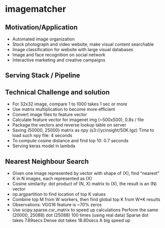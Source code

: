 # imagematcher

## Motivation/Application

- Automated image organization
- Stock photograph and video website, make visual content searchable
- Image classification for website with large visual databases
- Image and face recognition on social network 
- Interactive marketing and creative campaigns

## Serving Stack / Pipeline






## Technical Challenge and solution

- For 32x32 image, compare 1 to 1000 takes 1 sec or more
- Use matrix multiplication to become more efficient
- Convert image files to feature vector
- Calculate feature vector for imagenet img (~500x500), 0.8s / file
- Package the vectors and reverse lookup table on server
- Saving (50000, 25000) matrix as npy (s3://ycinsight/50K.tgz)
  Time to load such npy file: 4 seconds
- To compute cosine distance and find top 10:  0.7 seconds
- Serving keras model in lambda

## Nearest Neighbour Search

- Given one image represented by vector with shape of (X), find “nearest” K in N images, each represented as (X)
- Cosine similarity: dot product of (N, X) matrix to (X), the result is an (N) vector
- np.argpartition to find location of top K values
- Combine top M from W workers, then find global top K from W*K results
- Observations:  VGG16 feature is ~70% zeros
- Use scipy.sparse.csr_matrix to speed up calculations
  Perform the same (20000, 25088) dot (25088) 100 times (using real data)
  Sparse dot takes 7.89secs
  Dense dot takes 18.80secs
  A big speed up



